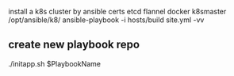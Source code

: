 install a k8s cluster by ansible
certs
etcd
flannel
docker
k8smaster
/opt/ansible/k8/
ansible-playbook -i hosts/build site.yml -vv

## create new playbook repo
./initapp.sh $PlaybookName
